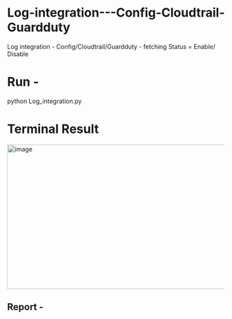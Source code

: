 # Log-integration---Config-Cloudtrail-Guardduty
Log integration - Config/Cloudtrail/Guardduty - fetching Status = Enable/ Disable


# Run - 
python Log_integration.py


# Terminal Result 

<img width="528" height="334" alt="image" src="https://github.com/user-attachments/assets/b2c4e3e6-e327-43ac-8856-d11f249e30f8" />


## Report - 


